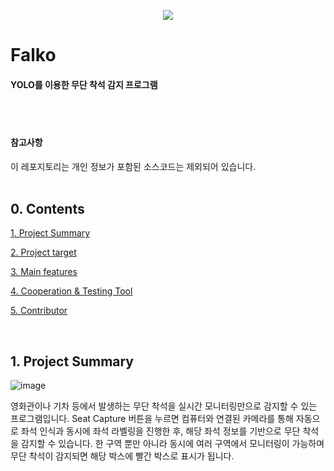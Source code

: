 <p align="center"><img src="https://github.com/Annjieun/falko/assets/87294962/0fb4cc05-7a3c-4c0c-80d3-70ddf7184e4a"></p>

# Falko
#### YOLO를 이용한 무단 착석 감지 프로그램

<br><br>

#### 참고사항
이 레포지토리는 개인 정보가 포함된 소스코드는 제외되어 있습니다.
<br><br>

## 0. Contents

[1. Project Summary](#1-project-summary)

[2. Project target](#2-project-target)

[3. Main features](#3-main-features)

[4. Cooperation & Testing Tool](#7-cooperation-&-testing-tool)

[5. Contributor](#8-contributor)

<br>

## 1. Project Summary
![image](https://github.com/Annjieun/falko/assets/87294962/c7f2430b-0e0e-46dc-aef3-79d8e396f3d7)

영화관이나 기차 등에서 발생하는 무단 착석을 실시간 모니터링만으로 감지할 수 있는 프로그램입니다. Seat Capture 버튼을 누르면 컴퓨터와 연결된 카메라를 통해 자동으로 좌석 인식과 동시에 좌석 라벨링을 진행한 후, 해당 좌석 정보를 기반으로 무단 착석을 감지할 수 있습니다. 한 구역 뿐만 아니라 동시에 여러 구역에서 모니터링이 가능하며 무단 착석이 감지되면 해당 박스에 빨간 박스로 표시가 됩니다. 
